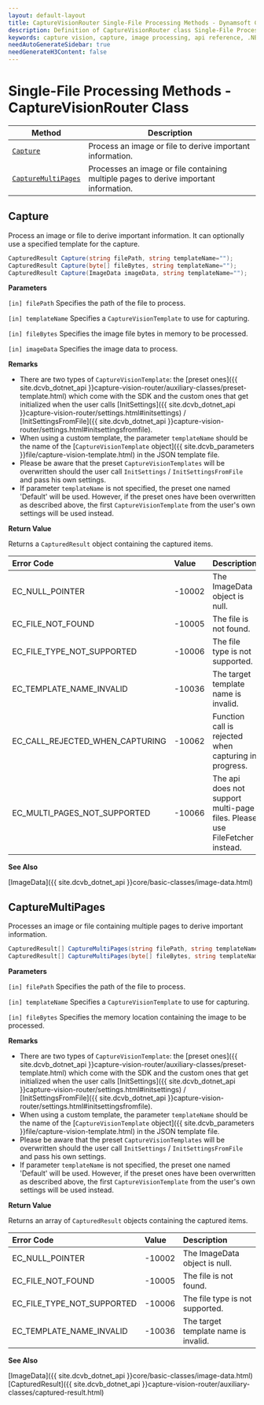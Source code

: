 ```yaml
---
layout: default-layout
title: CaptureVisionRouter Single-File Processing Methods - Dynamsoft Capture Vision Router Module .NET Edition API Reference
description: Definition of CaptureVisionRouter class Single-File Processing Methods in Dynamsoft Capture Vision Router Module .NET Edition.
keywords: capture vision, capture, image processing, api reference, .NET, single-file
needAutoGenerateSidebar: true
needGenerateH3Content: false
---
```


# Single-File Processing Methods - CaptureVisionRouter Class

| Method                | Description                                               |
| --------------------- | --------------------------------------------------------- |
| [`Capture`](#capture) | Process an image or file to derive important information. |
| [`CaptureMultiPages`](#capturemultipages) | Processes an image or file containing multiple pages to derive important information. |

## Capture

Process an image or file to derive important information. It can optionally use a specified template for the capture.

```csharp
CapturedResult Capture(string filePath, string templateName="");
CapturedResult Capture(byte[] fileBytes, string templateName="");
CapturedResult Capture(ImageData imageData, string templateName="");
```

**Parameters**

`[in] filePath` Specifies the path of the file to process.

`[in] templateName` Specifies a `CaptureVisionTemplate` to use for capturing.

`[in] fileBytes` Specifies the image file bytes in memory to be processed.

`[in] imageData` Specifies the image data to process.

**Remarks**

- There are two types of `CaptureVisionTemplate`: the [preset ones]({{ site.dcvb_dotnet_api }}capture-vision-router/auxiliary-classes/preset-template.html) which come with the SDK and the custom ones that get initialized when the user calls [InitSettings]({{ site.dcvb_dotnet_api }}capture-vision-router/settings.html#initsettings) / [InitSettingsFromFile]({{ site.dcvb_dotnet_api }}capture-vision-router/settings.html#initsettingsfromfile).
- When using a custom template, the parameter `templateName` should be the name of the [`CaptureVisionTemplate` object]({{ site.dcvb_parameters }}file/capture-vision-template.html) in the JSON template file.
- Please be aware that the preset `CaptureVisionTemplates` will be overwritten should the user call `InitSettings` / `InitSettingsFromFile` and pass his own settings.
- If parameter `templateName` is not specified, the preset one named 'Default' will be used. However, if the preset ones have been overwritten as described above, the first `CaptureVisionTemplate` from the user's own settings will be used instead.

**Return Value**

Returns a `CapturedResult` object containing the captured items.

| Error Code | Value | Description |
| :--------- | :---- | :---------- |
| EC_NULL_POINTER | -10002 | The ImageData object is null. |
| EC_FILE_NOT_FOUND | -10005 | The file is not found. |
| EC_FILE_TYPE_NOT_SUPPORTED | -10006 | The file type is not supported. |
| EC_TEMPLATE_NAME_INVALID | -10036 | The target template name is invalid. |
| EC_CALL_REJECTED_WHEN_CAPTURING  | -10062 | Function call is rejected when capturing in progress. |
| EC_MULTI_PAGES_NOT_SUPPORTED | -10066 | The api does not support multi-page files. Please use FileFetcher instead. |

**See Also**

[ImageData]({{ site.dcvb_dotnet_api }}core/basic-classes/image-data.html)

## CaptureMultiPages

Processes an image or file containing multiple pages to derive important information.

```csharp
CapturedResult[] CaptureMultiPages(string filePath, string templateName = "");
CapturedResult[] CaptureMultiPages(byte[] fileBytes, string templateName = "")
```

**Parameters**

`[in] filePath` Specifies the path of the file to process.

`[in] templateName` Specifies a `CaptureVisionTemplate` to use for capturing.

`[in] fileBytes` Specifies the memory location containing the image to be processed.

**Remarks**

- There are two types of `CaptureVisionTemplate`: the [preset ones]({{ site.dcvb_dotnet_api }}capture-vision-router/auxiliary-classes/preset-template.html) which come with the SDK and the custom ones that get initialized when the user calls [InitSettings]({{ site.dcvb_dotnet_api }}capture-vision-router/settings.html#initsettings) / [InitSettingsFromFile]({{ site.dcvb_dotnet_api }}capture-vision-router/settings.html#initsettingsfromfile).
- When using a custom template, the parameter `templateName` should be the name of the [`CaptureVisionTemplate` object]({{ site.dcvb_parameters }}file/capture-vision-template.html) in the JSON template file.
- Please be aware that the preset `CaptureVisionTemplates` will be overwritten should the user call `InitSettings` / `InitSettingsFromFile` and pass his own settings.
- If parameter `templateName` is not specified, the preset one named 'Default' will be used. However, if the preset ones have been overwritten as described above, the first `CaptureVisionTemplate` from the user's own settings will be used instead.

**Return Value**

Returns an array of  `CapturedResult` objects containing the captured items.

| Error Code | Value | Description |
| :--------- | :---- | :---------- |
| EC_NULL_POINTER | -10002 | The ImageData object is null. |
| EC_FILE_NOT_FOUND | -10005 | The file is not found. |
| EC_FILE_TYPE_NOT_SUPPORTED | -10006 | The file type is not supported. |
| EC_TEMPLATE_NAME_INVALID | -10036 | The target template name is invalid. |


**See Also**

[ImageData]({{ site.dcvb_dotnet_api }}core/basic-classes/image-data.html)
[CapturedResult]({{ site.dcvb_dotnet_api }}capture-vision-router/auxiliary-classes/captured-result.html)
